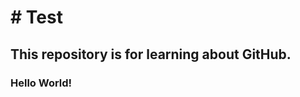 <DOCTYPE html>
<html>
	<body>
	 <h1># Test</h1>
	 <h2>This repository is for learning about GitHub.</h2>
	 <h3>Hello World!</h3>
	</body>
</html>